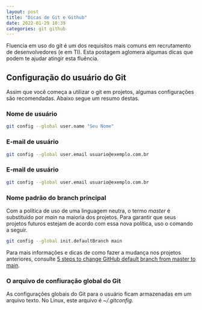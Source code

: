 ```yaml
---
layout: post
title: "Dicas de Git e Github"
date: 2022-01-29 10:39
categories: git github
---
```


Fluencia em uso do git é um dos requisitos mais comuns em recrutamento de desenvolvedores (e em TI). Esta postagem aglomera algumas dicas que podem te ajudar atingir esta fluência.

## Configuração do usuário do Git
Assim que você começa a utilizar o git em projetos, algumas configurações são recomendadas. Abaixo segue um resumo destas.

### Nome de usuário
```bash
git config --global user.name "Seu Nome"
```
### E-mail de usuário
```bash
git config --global user.email usuario@exemplo.com.br
```
### E-mail de usuário
```bash
git config --global user.email usuario@exemplo.com.br
```
### Nome padrão do branch principal
Com a política de uso de uma linguagem neutra, o termo _master_ é substituído por _main_ na maioria dos projetos. Para garantir que seus projetos futuros estejam de acordo com essa nova política, uso o comando a seguir.
```bash
git config --global init.defaultBranch main
```
Para mais informações e dicas de como fazer a mudança nos projetos anteriores, consulte [5 steps to change GitHub default branch from master to main][5-steps].

### O arquivo de confiuração global do Git
As configurações globais do Git para o usuário ficam armazenadas em um arquivo texto. No Linux, este arquivo é _~/.gitconfig_.


[5-steps]: https://www.r-bloggers.com/2020/07/5-steps-to-change-github-default-branch-from-master-to-main/